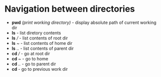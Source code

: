 # Navigation between directories

* **pwd** *(print working directory)* - display absolute path of current working dir
* **ls** - list diretory contents
* **ls** */* - list contents of root dir
* **ls** *~* - list contents of home dir
* **ls** *..* - list contents of parent dir
* **cd** */* - go at root dir
* **cd** *~* - go to home
* **cd** *..* - go to parent dir
* **cd** *-* go to previous work dir

